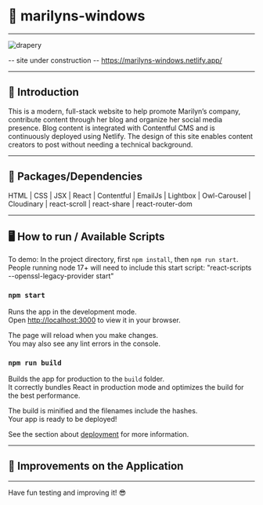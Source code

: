 # 🧵 marilyns-windows

---
![drapery](https://user-images.githubusercontent.com/102194829/198898881-5e9d8606-3cef-4c85-8793-3554129eb680.png)

-- site under construction --
https://marilyns-windows.netlify.app/

---

## 👋  Introduction

This is a modern, full-stack website to help promote Marilyn’s company, contribute content through her blog and organize her social media presence. Blog content is integrated with Contentful CMS and is continuously deployed using Netlify. The design of this site enables content creators to post without needing a technical background.

---

## 💪  Packages/Dependencies

HTML | CSS | JSX | React | Contentful | EmailJs | Lightbox | Owl-Carousel | Cloudinary | react-scroll | react-share | react-router-dom 

---

## 🖥  How to run / Available Scripts

To demo: In the project directory, first `npm install`, then `npm run start`. People running node 17+ will need to include this start script: "react-scripts --openssl-legacy-provider start"

### `npm start`

Runs the app in the development mode.\
Open [http://localhost:3000](http://localhost:3000) to view it in your browser.

The page will reload when you make changes.\
You may also see any lint errors in the console.

### `npm run build`

Builds the app for production to the `build` folder.\
It correctly bundles React in production mode and optimizes the build for the best performance.

The build is minified and the filenames include the hashes.\
Your app is ready to be deployed!

See the section about [deployment](https://facebook.github.io/create-react-app/docs/deployment) for more information.

---


## 🔨  Improvements on the Application



---

 
 Have fun testing and improving it! 😎
